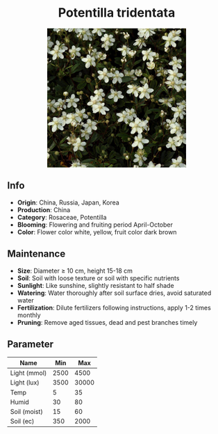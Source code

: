 <h1 align='center'>Potentilla tridentata</h1>
<p align="center">
    <img 
        align='center'
        width='320'
        src="../images/potentilla tridentata.png" 
        alt='Potentilla tridentata' />
</p>

## Info

 - **Origin**: China, Russia, Japan, Korea
 - **Production**: China
 - **Category**: Rosaceae, Potentilla
 - **Blooming**: Flowering and fruiting period April-October
 - **Color**: Flower color white, yellow, fruit color dark brown

## Maintenance

 - **Size**: Diameter ≥ 10 cm, height 15-18 cm
 - **Soil**: Soil with loose texture or soil with specific nutrients
 - **Sunlight**: Like sunshine, slightly resistant to half shade
 - **Watering**: Water thoroughly after soil surface dries, avoid saturated water
 - **Fertilization**: Dilute fertilizers following instructions, apply 1-2 times monthly
 - **Pruning**: Remove aged tissues, dead and pest branches timely

## Parameter

| Name         | Min  | Max   |
|--------------|------|-------|
| Light (mmol) | 2500 | 4500  |
| Light (lux)  | 3500 | 30000 |
| Temp         | 5    | 35    |
| Humid        | 30   | 80    |
| Soil (moist) | 15   | 60    |
| Soil (ec)    | 350  | 2000  |